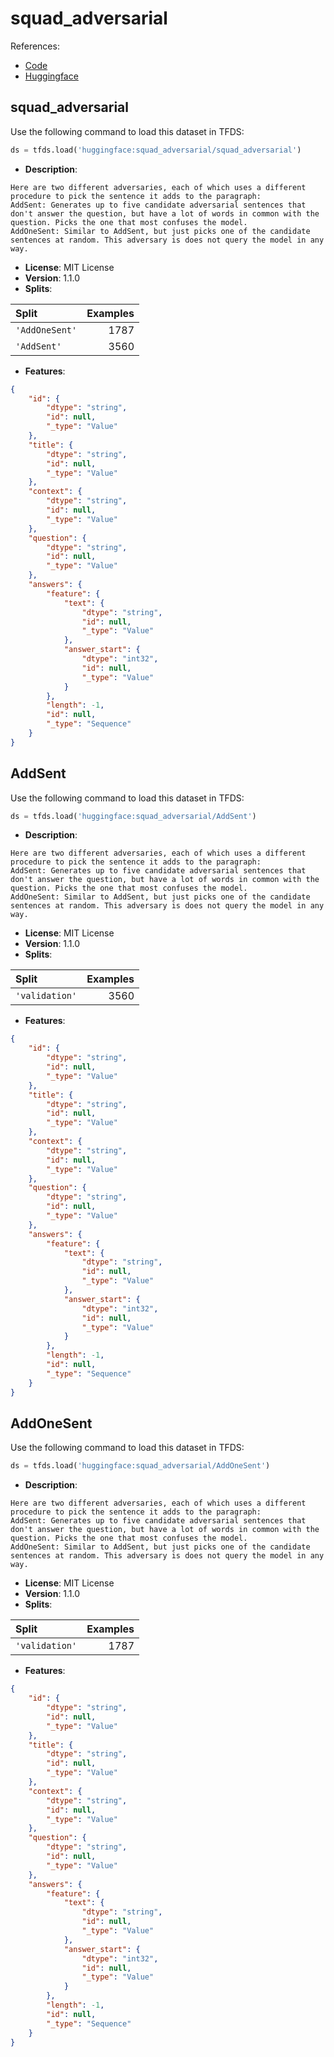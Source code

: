 # squad_adversarial

References:

*   [Code](https://github.com/huggingface/datasets/blob/master/datasets/squad_adversarial)
*   [Huggingface](https://huggingface.co/datasets/squad_adversarial)


## squad_adversarial


Use the following command to load this dataset in TFDS:

```python
ds = tfds.load('huggingface:squad_adversarial/squad_adversarial')
```

*   **Description**:

```
Here are two different adversaries, each of which uses a different procedure to pick the sentence it adds to the paragraph:
AddSent: Generates up to five candidate adversarial sentences that don't answer the question, but have a lot of words in common with the question. Picks the one that most confuses the model.
AddOneSent: Similar to AddSent, but just picks one of the candidate sentences at random. This adversary is does not query the model in any way.
```

*   **License**: MIT License
*   **Version**: 1.1.0
*   **Splits**:

Split  | Examples
:----- | -------:
`'AddOneSent'` | 1787
`'AddSent'` | 3560

*   **Features**:

```json
{
    "id": {
        "dtype": "string",
        "id": null,
        "_type": "Value"
    },
    "title": {
        "dtype": "string",
        "id": null,
        "_type": "Value"
    },
    "context": {
        "dtype": "string",
        "id": null,
        "_type": "Value"
    },
    "question": {
        "dtype": "string",
        "id": null,
        "_type": "Value"
    },
    "answers": {
        "feature": {
            "text": {
                "dtype": "string",
                "id": null,
                "_type": "Value"
            },
            "answer_start": {
                "dtype": "int32",
                "id": null,
                "_type": "Value"
            }
        },
        "length": -1,
        "id": null,
        "_type": "Sequence"
    }
}
```



## AddSent


Use the following command to load this dataset in TFDS:

```python
ds = tfds.load('huggingface:squad_adversarial/AddSent')
```

*   **Description**:

```
Here are two different adversaries, each of which uses a different procedure to pick the sentence it adds to the paragraph:
AddSent: Generates up to five candidate adversarial sentences that don't answer the question, but have a lot of words in common with the question. Picks the one that most confuses the model.
AddOneSent: Similar to AddSent, but just picks one of the candidate sentences at random. This adversary is does not query the model in any way.
```

*   **License**: MIT License
*   **Version**: 1.1.0
*   **Splits**:

Split  | Examples
:----- | -------:
`'validation'` | 3560

*   **Features**:

```json
{
    "id": {
        "dtype": "string",
        "id": null,
        "_type": "Value"
    },
    "title": {
        "dtype": "string",
        "id": null,
        "_type": "Value"
    },
    "context": {
        "dtype": "string",
        "id": null,
        "_type": "Value"
    },
    "question": {
        "dtype": "string",
        "id": null,
        "_type": "Value"
    },
    "answers": {
        "feature": {
            "text": {
                "dtype": "string",
                "id": null,
                "_type": "Value"
            },
            "answer_start": {
                "dtype": "int32",
                "id": null,
                "_type": "Value"
            }
        },
        "length": -1,
        "id": null,
        "_type": "Sequence"
    }
}
```



## AddOneSent


Use the following command to load this dataset in TFDS:

```python
ds = tfds.load('huggingface:squad_adversarial/AddOneSent')
```

*   **Description**:

```
Here are two different adversaries, each of which uses a different procedure to pick the sentence it adds to the paragraph:
AddSent: Generates up to five candidate adversarial sentences that don't answer the question, but have a lot of words in common with the question. Picks the one that most confuses the model.
AddOneSent: Similar to AddSent, but just picks one of the candidate sentences at random. This adversary is does not query the model in any way.
```

*   **License**: MIT License
*   **Version**: 1.1.0
*   **Splits**:

Split  | Examples
:----- | -------:
`'validation'` | 1787

*   **Features**:

```json
{
    "id": {
        "dtype": "string",
        "id": null,
        "_type": "Value"
    },
    "title": {
        "dtype": "string",
        "id": null,
        "_type": "Value"
    },
    "context": {
        "dtype": "string",
        "id": null,
        "_type": "Value"
    },
    "question": {
        "dtype": "string",
        "id": null,
        "_type": "Value"
    },
    "answers": {
        "feature": {
            "text": {
                "dtype": "string",
                "id": null,
                "_type": "Value"
            },
            "answer_start": {
                "dtype": "int32",
                "id": null,
                "_type": "Value"
            }
        },
        "length": -1,
        "id": null,
        "_type": "Sequence"
    }
}
```


